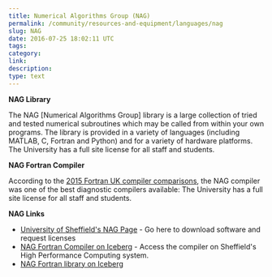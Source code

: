 ```yaml
---
title: Numerical Algorithms Group (NAG)
permalink: /community/resources-and-equipment/languages/nag
slug: NAG
date: 2016-07-25 18:02:11 UTC
tags:
category:
link:
description:
type: text
---
```


**NAG Library**

The NAG [Numerical Algorithms Group] library is a large collection of tried and tested numerical subroutines which may be called from within your own programs. The library is provided in a variety of languages (including MATLAB, C, Fortran and Python) and for a variety of hardware platforms. The University has a full site license for all staff and students.

**NAG Fortran Compiler**

According to the [2015 Fortran UK compiler comparisons](https://www.fortran.uk/fortran-compiler-comparisons/intellinux-fortran-compiler-diagnostic-capabilities/), the NAG compiler was one of the best diagnostic compilers available:  The University has a full site license for all staff and students.

**NAG Links**

* [University of Sheffield's NAG Page](https://www.nag.co.uk/edu/uk/sheffield) - Go here to download software and request licenses
* [NAG Fortran Compiler on Iceberg](http://docs.hpc.shef.ac.uk/en/latest/iceberg/software/compilers/nag.html) - Access the compiler on Sheffield's High Performance Computing system.
* [NAG Fortran library on Iceberg](http://docs.hpc.shef.ac.uk/en/latest/iceberg/software/libs/nagfortran.html)

